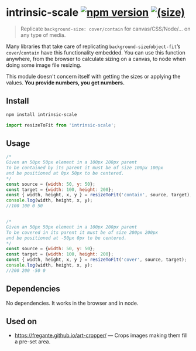# intrinsic-scale [![npm version](https://img.shields.io/npm/v/intrinsic-scale.svg)][link-npm] [![(size)][badge-gzip]](#no-link)

[badge-gzip]: https://img.shields.io/bundlephobia/minzip/intrinsic-scale.svg?label=gzipped
[link-npm]: https://www.npmjs.com/package/intrinsic-scale

> Replicate `background-size: cover/contain` for canvas/CSS/Node/… on any type of media.

Many libraries that take care of replicating `background-size`/`object-fit`’s `cover`/`contain` have this functionality embedded. You can use this function anywhere, from the browser to calculate sizing on a canvas, to node when doing some image file resizing.

This module doesn't concern itself with getting the sizes or applying the values. **You provide numbers, you get numbers.**

## Install

```sh
npm install intrinsic-scale
```

```js
import resizeToFit from 'intrinsic-scale';
```

## Usage

```js
/*
Given an 50px 50px element in a 100px 200px parent
To be contained by its parent it must be of size 100px 100px
and be positioned at 0px 50px to be centered.
*/
const source = {width: 50, y: 50};
const target = {width: 100, height: 200};
const { width, height, x, y } = resizeToFit('contain', source, target);
console.log(width, height, x, y);
//100 100 0 50


/*
Given an 50px 50px element in a 100px 200px parent
To be covered in its parent it must be of size 200px 200px
and be positioned at -50px 0px to be centered.
*/
const source = {width: 50, y: 50};
const target = {width: 100, height: 200};
const { width, height, x, y } = resizeToFit('cover', source, target);
console.log(width, height, x, y);
//200 200 -50 0
```

## Dependencies

No dependencies. It works in the browser and in node.

## Used on

* https://fregante.github.io/art-cropper/ — Crops images making them fill a pre-set area.
